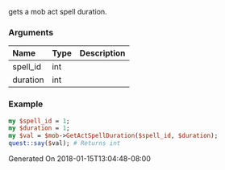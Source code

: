 gets a mob act spell duration.
### Arguments
**Name**|**Type**|**Description**
:---|:---|:---
spell_id|int|
duration|int|

### Example

```perl
my $spell_id = 1;
my $duration = 1;
my $val = $mob->GetActSpellDuration($spell_id, $duration);
quest::say($val); # Returns int
```


Generated On 2018-01-15T13:04:48-08:00